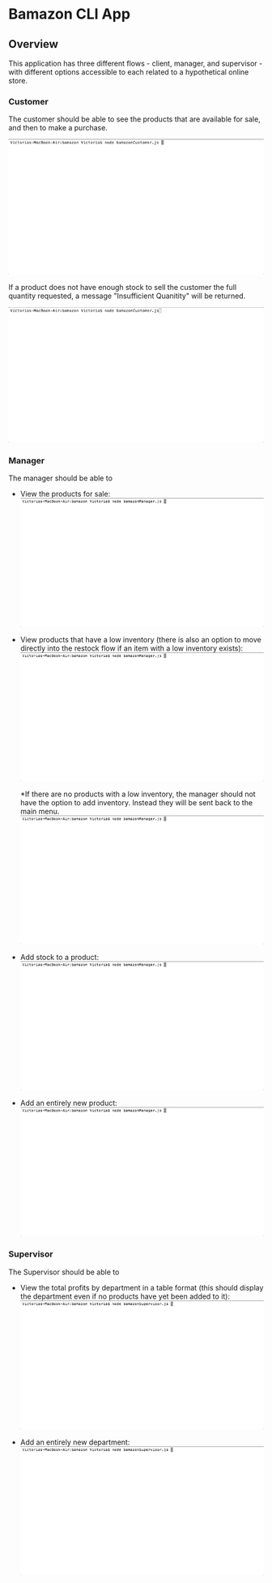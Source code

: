 # Bamazon CLI App

## Overview

This application has three different flows - client, manager, and supervisor - with different options accessible to each related to a hypothetical online store. 


### Customer

The customer should be able to see the products that are available for sale, and then to make a purchase.

![Customer Purchase Flow](images/customerFlow.gif)

If a product does not have enough stock to sell the customer the full quantity requested, a message "Insufficient Quanitity" will be returned.

![Customer Insufficient Quantity](images/customerInsufficientQuantity.gif)


### Manager

The manager should be able to 
    
  * View the products for sale:
        ![Manager Product View](images/managerProductView.gif)
 
  * View products that have a low inventory (there is also an option to move directly into the restock flow if an item with a low inventory exists): 
        ![Manager Add Inventory](images/managerLowInventory.gif)
    
    *If there are no products with a low inventory, the manager should not have the option to add inventory. Instead they will be sent back to the main menu.
        ![Manager No Low Inventory](images/managerNoLowInventory.gif)
 
  * Add stock to a product:
        ![Restock Flow](images/managerRestockFlow.gif)
 
  * Add an entirely new product:
        ![New Product](images/managerAddNew.gif)


### Supervisor

The Supervisor should be able to

  * View the total profits by department in a table format (this should display the department even if no products have yet been added to it):
        ![Departments Table](images/supervisorDepartmentTable.gif)

  * Add an entirely new department:
        ![New Department](images/supervisorAddDepartment.gif)